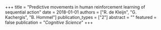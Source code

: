 +++
title = "Predictive movements in human reinforcement learning of sequential action"
date = 2018-01-01
authors = ["R. de Kleijn", "G. Kachergis", "B. Hommel"]
publication_types = ["2"]
abstract = ""
featured = false
publication = "*Cognitive Science*"
+++

